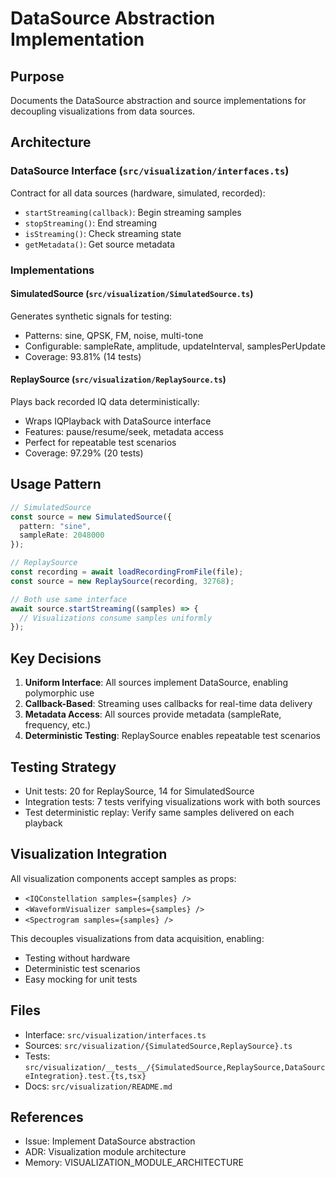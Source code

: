 # DataSource Abstraction Implementation

## Purpose
Documents the DataSource abstraction and source implementations for decoupling visualizations from data sources.

## Architecture

### DataSource Interface (`src/visualization/interfaces.ts`)
Contract for all data sources (hardware, simulated, recorded):
- `startStreaming(callback)`: Begin streaming samples
- `stopStreaming()`: End streaming
- `isStreaming()`: Check streaming state
- `getMetadata()`: Get source metadata

### Implementations

#### SimulatedSource (`src/visualization/SimulatedSource.ts`)
Generates synthetic signals for testing:
- Patterns: sine, QPSK, FM, noise, multi-tone
- Configurable: sampleRate, amplitude, updateInterval, samplesPerUpdate
- Coverage: 93.81% (14 tests)

#### ReplaySource (`src/visualization/ReplaySource.ts`)
Plays back recorded IQ data deterministically:
- Wraps IQPlayback with DataSource interface
- Features: pause/resume/seek, metadata access
- Perfect for repeatable test scenarios
- Coverage: 97.29% (20 tests)

## Usage Pattern

```typescript
// SimulatedSource
const source = new SimulatedSource({ 
  pattern: "sine", 
  sampleRate: 2048000 
});

// ReplaySource  
const recording = await loadRecordingFromFile(file);
const source = new ReplaySource(recording, 32768);

// Both use same interface
await source.startStreaming((samples) => {
  // Visualizations consume samples uniformly
});
```

## Key Decisions

1. **Uniform Interface**: All sources implement DataSource, enabling polymorphic use
2. **Callback-Based**: Streaming uses callbacks for real-time data delivery
3. **Metadata Access**: All sources provide metadata (sampleRate, frequency, etc.)
4. **Deterministic Testing**: ReplaySource enables repeatable test scenarios

## Testing Strategy

- Unit tests: 20 for ReplaySource, 14 for SimulatedSource
- Integration tests: 7 tests verifying visualizations work with both sources
- Test deterministic replay: Verify same samples delivered on each playback

## Visualization Integration

All visualization components accept samples as props:
- `<IQConstellation samples={samples} />`
- `<WaveformVisualizer samples={samples} />`
- `<Spectrogram samples={samples} />`

This decouples visualizations from data acquisition, enabling:
- Testing without hardware
- Deterministic test scenarios
- Easy mocking for unit tests

## Files

- Interface: `src/visualization/interfaces.ts`
- Sources: `src/visualization/{SimulatedSource,ReplaySource}.ts`
- Tests: `src/visualization/__tests__/{SimulatedSource,ReplaySource,DataSourceIntegration}.test.{ts,tsx}`
- Docs: `src/visualization/README.md`

## References

- Issue: Implement DataSource abstraction
- ADR: Visualization module architecture
- Memory: VISUALIZATION_MODULE_ARCHITECTURE
